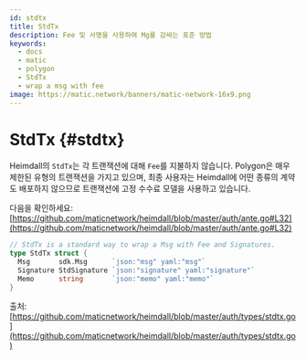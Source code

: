 ```yaml
---
id: stdtx
title: StdTx
description: Fee 및 서명을 사용하여 Mg를 감싸는 표준 방법
keywords:
  - docs
  - matic
  - polygon
  - StdTx
  - wrap a msg with fee
image: https://matic.network/banners/matic-network-16x9.png
---
```


# StdTx {#stdtx}

Heimdall의 `StdTx`는 각 트랜잭션에 대해 `Fee`를 지불하지 않습니다. Polygon은 매우 제한된 유형의 트랜잭션을 가지고 있으며, 최종 사용자는 Heimdall에 어떤 종류의 계약도 배포하지 않으므로 트랜잭션에 고정 수수료 모델을 사용하고 있습니다.

다음을 확인하세요: [https://github.com/maticnetwork/heimdall/blob/master/auth/ante.go#L32](https://github.com/maticnetwork/heimdall/blob/master/auth/ante.go#L32)

```go
// StdTx is a standard way to wrap a Msg with Fee and Signatures.
type StdTx struct {
  Msg       sdk.Msg      `json:"msg" yaml:"msg"`
  Signature StdSignature `json:"signature" yaml:"signature"`
  Memo      string       `json:"memo" yaml:"memo"`
}
```

출처: [https://github.com/maticnetwork/heimdall/blob/master/auth/types/stdtx.go](https://github.com/maticnetwork/heimdall/blob/master/auth/types/stdtx.go)